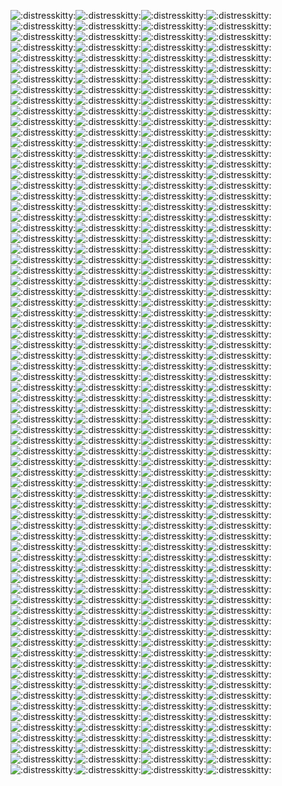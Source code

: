 ![:distresskitty:](https://cdn.discordapp.com/emojis/748269816527323306.png?size=32)![:distresskitty:](https://cdn.discordapp.com/emojis/748269816527323306.png?size=32)![:distresskitty:](https://cdn.discordapp.com/emojis/748269816527323306.png?size=32)![:distresskitty:](https://cdn.discordapp.com/emojis/748269816527323306.png?size=32)![:distresskitty:](https://cdn.discordapp.com/emojis/748269816527323306.png?size=32)![:distresskitty:](https://cdn.discordapp.com/emojis/748269816527323306.png?size=32)![:distresskitty:](https://cdn.discordapp.com/emojis/748269816527323306.png?size=32)![:distresskitty:](https://cdn.discordapp.com/emojis/748269816527323306.png?size=32)![:distresskitty:](https://cdn.discordapp.com/emojis/748269816527323306.png?size=32)![:distresskitty:](https://cdn.discordapp.com/emojis/748269816527323306.png?size=32)![:distresskitty:](https://cdn.discordapp.com/emojis/748269816527323306.png?size=32)![:distresskitty:](https://cdn.discordapp.com/emojis/748269816527323306.png?size=32)![:distresskitty:](https://cdn.discordapp.com/emojis/748269816527323306.png?size=32)![:distresskitty:](https://cdn.discordapp.com/emojis/748269816527323306.png?size=32)![:distresskitty:](https://cdn.discordapp.com/emojis/748269816527323306.png?size=32)![:distresskitty:](https://cdn.discordapp.com/emojis/748269816527323306.png?size=32)![:distresskitty:](https://cdn.discordapp.com/emojis/748269816527323306.png?size=32)![:distresskitty:](https://cdn.discordapp.com/emojis/748269816527323306.png?size=32)![:distresskitty:](https://cdn.discordapp.com/emojis/748269816527323306.png?size=32)![:distresskitty:](https://cdn.discordapp.com/emojis/748269816527323306.png?size=32)![:distresskitty:](https://cdn.discordapp.com/emojis/748269816527323306.png?size=32)![:distresskitty:](https://cdn.discordapp.com/emojis/748269816527323306.png?size=32)![:distresskitty:](https://cdn.discordapp.com/emojis/748269816527323306.png?size=32)![:distresskitty:](https://cdn.discordapp.com/emojis/748269816527323306.png?size=32)![:distresskitty:](https://cdn.discordapp.com/emojis/748269816527323306.png?size=32)![:distresskitty:](https://cdn.discordapp.com/emojis/748269816527323306.png?size=32)![:distresskitty:](https://cdn.discordapp.com/emojis/748269816527323306.png?size=32)![:distresskitty:](https://cdn.discordapp.com/emojis/748269816527323306.png?size=32)![:distresskitty:](https://cdn.discordapp.com/emojis/748269816527323306.png?size=32)![:distresskitty:](https://cdn.discordapp.com/emojis/748269816527323306.png?size=32)![:distresskitty:](https://cdn.discordapp.com/emojis/748269816527323306.png?size=32)![:distresskitty:](https://cdn.discordapp.com/emojis/748269816527323306.png?size=32)![:distresskitty:](https://cdn.discordapp.com/emojis/748269816527323306.png?size=32)![:distresskitty:](https://cdn.discordapp.com/emojis/748269816527323306.png?size=32)![:distresskitty:](https://cdn.discordapp.com/emojis/748269816527323306.png?size=32)![:distresskitty:](https://cdn.discordapp.com/emojis/748269816527323306.png?size=32)![:distresskitty:](https://cdn.discordapp.com/emojis/748269816527323306.png?size=32)![:distresskitty:](https://cdn.discordapp.com/emojis/748269816527323306.png?size=32)![:distresskitty:](https://cdn.discordapp.com/emojis/748269816527323306.png?size=32)![:distresskitty:](https://cdn.discordapp.com/emojis/748269816527323306.png?size=32)![:distresskitty:](https://cdn.discordapp.com/emojis/748269816527323306.png?size=32)![:distresskitty:](https://cdn.discordapp.com/emojis/748269816527323306.png?size=32)![:distresskitty:](https://cdn.discordapp.com/emojis/748269816527323306.png?size=32)![:distresskitty:](https://cdn.discordapp.com/emojis/748269816527323306.png?size=32)![:distresskitty:](https://cdn.discordapp.com/emojis/748269816527323306.png?size=32)![:distresskitty:](https://cdn.discordapp.com/emojis/748269816527323306.png?size=32)![:distresskitty:](https://cdn.discordapp.com/emojis/748269816527323306.png?size=32)![:distresskitty:](https://cdn.discordapp.com/emojis/748269816527323306.png?size=32)
![:distresskitty:](https://cdn.discordapp.com/emojis/748269816527323306.png?size=32)![:distresskitty:](https://cdn.discordapp.com/emojis/748269816527323306.png?size=32)![:distresskitty:](https://cdn.discordapp.com/emojis/748269816527323306.png?size=32)![:distresskitty:](https://cdn.discordapp.com/emojis/748269816527323306.png?size=32)![:distresskitty:](https://cdn.discordapp.com/emojis/748269816527323306.png?size=32)![:distresskitty:](https://cdn.discordapp.com/emojis/748269816527323306.png?size=32)![:distresskitty:](https://cdn.discordapp.com/emojis/748269816527323306.png?size=32)![:distresskitty:](https://cdn.discordapp.com/emojis/748269816527323306.png?size=32)![:distresskitty:](https://cdn.discordapp.com/emojis/748269816527323306.png?size=32)![:distresskitty:](https://cdn.discordapp.com/emojis/748269816527323306.png?size=32)![:distresskitty:](https://cdn.discordapp.com/emojis/748269816527323306.png?size=32)![:distresskitty:](https://cdn.discordapp.com/emojis/748269816527323306.png?size=32)![:distresskitty:](https://cdn.discordapp.com/emojis/748269816527323306.png?size=32)![:distresskitty:](https://cdn.discordapp.com/emojis/748269816527323306.png?size=32)![:distresskitty:](https://cdn.discordapp.com/emojis/748269816527323306.png?size=32)![:distresskitty:](https://cdn.discordapp.com/emojis/748269816527323306.png?size=32)![:distresskitty:](https://cdn.discordapp.com/emojis/748269816527323306.png?size=32)![:distresskitty:](https://cdn.discordapp.com/emojis/748269816527323306.png?size=32)![:distresskitty:](https://cdn.discordapp.com/emojis/748269816527323306.png?size=32)![:distresskitty:](https://cdn.discordapp.com/emojis/748269816527323306.png?size=32)![:distresskitty:](https://cdn.discordapp.com/emojis/748269816527323306.png?size=32)![:distresskitty:](https://cdn.discordapp.com/emojis/748269816527323306.png?size=32)![:distresskitty:](https://cdn.discordapp.com/emojis/748269816527323306.png?size=32)![:distresskitty:](https://cdn.discordapp.com/emojis/748269816527323306.png?size=32)
![:distresskitty:](https://cdn.discordapp.com/emojis/748269816527323306.png?size=32)![:distresskitty:](https://cdn.discordapp.com/emojis/748269816527323306.png?size=32)![:distresskitty:](https://cdn.discordapp.com/emojis/748269816527323306.png?size=32)![:distresskitty:](https://cdn.discordapp.com/emojis/748269816527323306.png?size=32)![:distresskitty:](https://cdn.discordapp.com/emojis/748269816527323306.png?size=32)![:distresskitty:](https://cdn.discordapp.com/emojis/748269816527323306.png?size=32)![:distresskitty:](https://cdn.discordapp.com/emojis/748269816527323306.png?size=32)![:distresskitty:](https://cdn.discordapp.com/emojis/748269816527323306.png?size=32)![:distresskitty:](https://cdn.discordapp.com/emojis/748269816527323306.png?size=32)![:distresskitty:](https://cdn.discordapp.com/emojis/748269816527323306.png?size=32)![:distresskitty:](https://cdn.discordapp.com/emojis/748269816527323306.png?size=32)![:distresskitty:](https://cdn.discordapp.com/emojis/748269816527323306.png?size=32)![:distresskitty:](https://cdn.discordapp.com/emojis/748269816527323306.png?size=32)![:distresskitty:](https://cdn.discordapp.com/emojis/748269816527323306.png?size=32)![:distresskitty:](https://cdn.discordapp.com/emojis/748269816527323306.png?size=32)![:distresskitty:](https://cdn.discordapp.com/emojis/748269816527323306.png?size=32)![:distresskitty:](https://cdn.discordapp.com/emojis/748269816527323306.png?size=32)![:distresskitty:](https://cdn.discordapp.com/emojis/748269816527323306.png?size=32)![:distresskitty:](https://cdn.discordapp.com/emojis/748269816527323306.png?size=32)![:distresskitty:](https://cdn.discordapp.com/emojis/748269816527323306.png?size=32)![:distresskitty:](https://cdn.discordapp.com/emojis/748269816527323306.png?size=32)![:distresskitty:](https://cdn.discordapp.com/emojis/748269816527323306.png?size=32)![:distresskitty:](https://cdn.discordapp.com/emojis/748269816527323306.png?size=32)![:distresskitty:](https://cdn.discordapp.com/emojis/748269816527323306.png?size=32)
![:distresskitty:](https://cdn.discordapp.com/emojis/748269816527323306.png?size=32)![:distresskitty:](https://cdn.discordapp.com/emojis/748269816527323306.png?size=32)![:distresskitty:](https://cdn.discordapp.com/emojis/748269816527323306.png?size=32)![:distresskitty:](https://cdn.discordapp.com/emojis/748269816527323306.png?size=32)![:distresskitty:](https://cdn.discordapp.com/emojis/748269816527323306.png?size=32)![:distresskitty:](https://cdn.discordapp.com/emojis/748269816527323306.png?size=32)![:distresskitty:](https://cdn.discordapp.com/emojis/748269816527323306.png?size=32)![:distresskitty:](https://cdn.discordapp.com/emojis/748269816527323306.png?size=32)![:distresskitty:](https://cdn.discordapp.com/emojis/748269816527323306.png?size=32)![:distresskitty:](https://cdn.discordapp.com/emojis/748269816527323306.png?size=32)![:distresskitty:](https://cdn.discordapp.com/emojis/748269816527323306.png?size=32)![:distresskitty:](https://cdn.discordapp.com/emojis/748269816527323306.png?size=32)![:distresskitty:](https://cdn.discordapp.com/emojis/748269816527323306.png?size=32)![:distresskitty:](https://cdn.discordapp.com/emojis/748269816527323306.png?size=32)![:distresskitty:](https://cdn.discordapp.com/emojis/748269816527323306.png?size=32)![:distresskitty:](https://cdn.discordapp.com/emojis/748269816527323306.png?size=32)![:distresskitty:](https://cdn.discordapp.com/emojis/748269816527323306.png?size=32)![:distresskitty:](https://cdn.discordapp.com/emojis/748269816527323306.png?size=32)![:distresskitty:](https://cdn.discordapp.com/emojis/748269816527323306.png?size=32)![:distresskitty:](https://cdn.discordapp.com/emojis/748269816527323306.png?size=32)![:distresskitty:](https://cdn.discordapp.com/emojis/748269816527323306.png?size=32)![:distresskitty:](https://cdn.discordapp.com/emojis/748269816527323306.png?size=32)![:distresskitty:](https://cdn.discordapp.com/emojis/748269816527323306.png?size=32)![:distresskitty:](https://cdn.discordapp.com/emojis/748269816527323306.png?size=32)
![:distresskitty:](https://cdn.discordapp.com/emojis/748269816527323306.png?size=32)![:distresskitty:](https://cdn.discordapp.com/emojis/748269816527323306.png?size=32)![:distresskitty:](https://cdn.discordapp.com/emojis/748269816527323306.png?size=32)![:distresskitty:](https://cdn.discordapp.com/emojis/748269816527323306.png?size=32)![:distresskitty:](https://cdn.discordapp.com/emojis/748269816527323306.png?size=32)![:distresskitty:](https://cdn.discordapp.com/emojis/748269816527323306.png?size=32)![:distresskitty:](https://cdn.discordapp.com/emojis/748269816527323306.png?size=32)![:distresskitty:](https://cdn.discordapp.com/emojis/748269816527323306.png?size=32)![:distresskitty:](https://cdn.discordapp.com/emojis/748269816527323306.png?size=32)![:distresskitty:](https://cdn.discordapp.com/emojis/748269816527323306.png?size=32)![:distresskitty:](https://cdn.discordapp.com/emojis/748269816527323306.png?size=32)![:distresskitty:](https://cdn.discordapp.com/emojis/748269816527323306.png?size=32)![:distresskitty:](https://cdn.discordapp.com/emojis/748269816527323306.png?size=32)![:distresskitty:](https://cdn.discordapp.com/emojis/748269816527323306.png?size=32)![:distresskitty:](https://cdn.discordapp.com/emojis/748269816527323306.png?size=32)![:distresskitty:](https://cdn.discordapp.com/emojis/748269816527323306.png?size=32)![:distresskitty:](https://cdn.discordapp.com/emojis/748269816527323306.png?size=32)![:distresskitty:](https://cdn.discordapp.com/emojis/748269816527323306.png?size=32)![:distresskitty:](https://cdn.discordapp.com/emojis/748269816527323306.png?size=32)![:distresskitty:](https://cdn.discordapp.com/emojis/748269816527323306.png?size=32)![:distresskitty:](https://cdn.discordapp.com/emojis/748269816527323306.png?size=32)![:distresskitty:](https://cdn.discordapp.com/emojis/748269816527323306.png?size=32)![:distresskitty:](https://cdn.discordapp.com/emojis/748269816527323306.png?size=32)![:distresskitty:](https://cdn.discordapp.com/emojis/748269816527323306.png?size=32)
![:distresskitty:](https://cdn.discordapp.com/emojis/748269816527323306.png?size=32)![:distresskitty:](https://cdn.discordapp.com/emojis/748269816527323306.png?size=32)![:distresskitty:](https://cdn.discordapp.com/emojis/748269816527323306.png?size=32)![:distresskitty:](https://cdn.discordapp.com/emojis/748269816527323306.png?size=32)![:distresskitty:](https://cdn.discordapp.com/emojis/748269816527323306.png?size=32)![:distresskitty:](https://cdn.discordapp.com/emojis/748269816527323306.png?size=32)![:distresskitty:](https://cdn.discordapp.com/emojis/748269816527323306.png?size=32)![:distresskitty:](https://cdn.discordapp.com/emojis/748269816527323306.png?size=32)![:distresskitty:](https://cdn.discordapp.com/emojis/748269816527323306.png?size=32)![:distresskitty:](https://cdn.discordapp.com/emojis/748269816527323306.png?size=32)![:distresskitty:](https://cdn.discordapp.com/emojis/748269816527323306.png?size=32)![:distresskitty:](https://cdn.discordapp.com/emojis/748269816527323306.png?size=32)![:distresskitty:](https://cdn.discordapp.com/emojis/748269816527323306.png?size=32)![:distresskitty:](https://cdn.discordapp.com/emojis/748269816527323306.png?size=32)![:distresskitty:](https://cdn.discordapp.com/emojis/748269816527323306.png?size=32)![:distresskitty:](https://cdn.discordapp.com/emojis/748269816527323306.png?size=32)![:distresskitty:](https://cdn.discordapp.com/emojis/748269816527323306.png?size=32)![:distresskitty:](https://cdn.discordapp.com/emojis/748269816527323306.png?size=32)![:distresskitty:](https://cdn.discordapp.com/emojis/748269816527323306.png?size=32)![:distresskitty:](https://cdn.discordapp.com/emojis/748269816527323306.png?size=32)![:distresskitty:](https://cdn.discordapp.com/emojis/748269816527323306.png?size=32)![:distresskitty:](https://cdn.discordapp.com/emojis/748269816527323306.png?size=32)![:distresskitty:](https://cdn.discordapp.com/emojis/748269816527323306.png?size=32)![:distresskitty:](https://cdn.discordapp.com/emojis/748269816527323306.png?size=32)
![:distresskitty:](https://cdn.discordapp.com/emojis/748269816527323306.png?size=32)![:distresskitty:](https://cdn.discordapp.com/emojis/748269816527323306.png?size=32)![:distresskitty:](https://cdn.discordapp.com/emojis/748269816527323306.png?size=32)![:distresskitty:](https://cdn.discordapp.com/emojis/748269816527323306.png?size=32)![:distresskitty:](https://cdn.discordapp.com/emojis/748269816527323306.png?size=32)![:distresskitty:](https://cdn.discordapp.com/emojis/748269816527323306.png?size=32)![:distresskitty:](https://cdn.discordapp.com/emojis/748269816527323306.png?size=32)![:distresskitty:](https://cdn.discordapp.com/emojis/748269816527323306.png?size=32)![:distresskitty:](https://cdn.discordapp.com/emojis/748269816527323306.png?size=32)![:distresskitty:](https://cdn.discordapp.com/emojis/748269816527323306.png?size=32)![:distresskitty:](https://cdn.discordapp.com/emojis/748269816527323306.png?size=32)![:distresskitty:](https://cdn.discordapp.com/emojis/748269816527323306.png?size=32)![:distresskitty:](https://cdn.discordapp.com/emojis/748269816527323306.png?size=32)![:distresskitty:](https://cdn.discordapp.com/emojis/748269816527323306.png?size=32)![:distresskitty:](https://cdn.discordapp.com/emojis/748269816527323306.png?size=32)![:distresskitty:](https://cdn.discordapp.com/emojis/748269816527323306.png?size=32)![:distresskitty:](https://cdn.discordapp.com/emojis/748269816527323306.png?size=32)![:distresskitty:](https://cdn.discordapp.com/emojis/748269816527323306.png?size=32)![:distresskitty:](https://cdn.discordapp.com/emojis/748269816527323306.png?size=32)![:distresskitty:](https://cdn.discordapp.com/emojis/748269816527323306.png?size=32)![:distresskitty:](https://cdn.discordapp.com/emojis/748269816527323306.png?size=32)![:distresskitty:](https://cdn.discordapp.com/emojis/748269816527323306.png?size=32)![:distresskitty:](https://cdn.discordapp.com/emojis/748269816527323306.png?size=32)![:distresskitty:](https://cdn.discordapp.com/emojis/748269816527323306.png?size=32)
![:distresskitty:](https://cdn.discordapp.com/emojis/748269816527323306.png?size=32)![:distresskitty:](https://cdn.discordapp.com/emojis/748269816527323306.png?size=32)![:distresskitty:](https://cdn.discordapp.com/emojis/748269816527323306.png?size=32)![:distresskitty:](https://cdn.discordapp.com/emojis/748269816527323306.png?size=32)![:distresskitty:](https://cdn.discordapp.com/emojis/748269816527323306.png?size=32)![:distresskitty:](https://cdn.discordapp.com/emojis/748269816527323306.png?size=32)![:distresskitty:](https://cdn.discordapp.com/emojis/748269816527323306.png?size=32)![:distresskitty:](https://cdn.discordapp.com/emojis/748269816527323306.png?size=32)![:distresskitty:](https://cdn.discordapp.com/emojis/748269816527323306.png?size=32)![:distresskitty:](https://cdn.discordapp.com/emojis/748269816527323306.png?size=32)![:distresskitty:](https://cdn.discordapp.com/emojis/748269816527323306.png?size=32)![:distresskitty:](https://cdn.discordapp.com/emojis/748269816527323306.png?size=32)![:distresskitty:](https://cdn.discordapp.com/emojis/748269816527323306.png?size=32)![:distresskitty:](https://cdn.discordapp.com/emojis/748269816527323306.png?size=32)![:distresskitty:](https://cdn.discordapp.com/emojis/748269816527323306.png?size=32)![:distresskitty:](https://cdn.discordapp.com/emojis/748269816527323306.png?size=32)![:distresskitty:](https://cdn.discordapp.com/emojis/748269816527323306.png?size=32)![:distresskitty:](https://cdn.discordapp.com/emojis/748269816527323306.png?size=32)![:distresskitty:](https://cdn.discordapp.com/emojis/748269816527323306.png?size=32)![:distresskitty:](https://cdn.discordapp.com/emojis/748269816527323306.png?size=32)![:distresskitty:](https://cdn.discordapp.com/emojis/748269816527323306.png?size=32)![:distresskitty:](https://cdn.discordapp.com/emojis/748269816527323306.png?size=32)![:distresskitty:](https://cdn.discordapp.com/emojis/748269816527323306.png?size=32)![:distresskitty:](https://cdn.discordapp.com/emojis/748269816527323306.png?size=32)
![:distresskitty:](https://cdn.discordapp.com/emojis/748269816527323306.png?size=32)![:distresskitty:](https://cdn.discordapp.com/emojis/748269816527323306.png?size=32)![:distresskitty:](https://cdn.discordapp.com/emojis/748269816527323306.png?size=32)![:distresskitty:](https://cdn.discordapp.com/emojis/748269816527323306.png?size=32)![:distresskitty:](https://cdn.discordapp.com/emojis/748269816527323306.png?size=32)![:distresskitty:](https://cdn.discordapp.com/emojis/748269816527323306.png?size=32)![:distresskitty:](https://cdn.discordapp.com/emojis/748269816527323306.png?size=32)![:distresskitty:](https://cdn.discordapp.com/emojis/748269816527323306.png?size=32)![:distresskitty:](https://cdn.discordapp.com/emojis/748269816527323306.png?size=32)![:distresskitty:](https://cdn.discordapp.com/emojis/748269816527323306.png?size=32)![:distresskitty:](https://cdn.discordapp.com/emojis/748269816527323306.png?size=32)![:distresskitty:](https://cdn.discordapp.com/emojis/748269816527323306.png?size=32)![:distresskitty:](https://cdn.discordapp.com/emojis/748269816527323306.png?size=32)![:distresskitty:](https://cdn.discordapp.com/emojis/748269816527323306.png?size=32)![:distresskitty:](https://cdn.discordapp.com/emojis/748269816527323306.png?size=32)![:distresskitty:](https://cdn.discordapp.com/emojis/748269816527323306.png?size=32)![:distresskitty:](https://cdn.discordapp.com/emojis/748269816527323306.png?size=32)![:distresskitty:](https://cdn.discordapp.com/emojis/748269816527323306.png?size=32)![:distresskitty:](https://cdn.discordapp.com/emojis/748269816527323306.png?size=32)![:distresskitty:](https://cdn.discordapp.com/emojis/748269816527323306.png?size=32)![:distresskitty:](https://cdn.discordapp.com/emojis/748269816527323306.png?size=32)![:distresskitty:](https://cdn.discordapp.com/emojis/748269816527323306.png?size=32)![:distresskitty:](https://cdn.discordapp.com/emojis/748269816527323306.png?size=32)![:distresskitty:](https://cdn.discordapp.com/emojis/748269816527323306.png?size=32)
![:distresskitty:](https://cdn.discordapp.com/emojis/748269816527323306.png?size=32)![:distresskitty:](https://cdn.discordapp.com/emojis/748269816527323306.png?size=32)![:distresskitty:](https://cdn.discordapp.com/emojis/748269816527323306.png?size=32)![:distresskitty:](https://cdn.discordapp.com/emojis/748269816527323306.png?size=32)![:distresskitty:](https://cdn.discordapp.com/emojis/748269816527323306.png?size=32)![:distresskitty:](https://cdn.discordapp.com/emojis/748269816527323306.png?size=32)![:distresskitty:](https://cdn.discordapp.com/emojis/748269816527323306.png?size=32)![:distresskitty:](https://cdn.discordapp.com/emojis/748269816527323306.png?size=32)![:distresskitty:](https://cdn.discordapp.com/emojis/748269816527323306.png?size=32)![:distresskitty:](https://cdn.discordapp.com/emojis/748269816527323306.png?size=32)![:distresskitty:](https://cdn.discordapp.com/emojis/748269816527323306.png?size=32)![:distresskitty:](https://cdn.discordapp.com/emojis/748269816527323306.png?size=32)![:distresskitty:](https://cdn.discordapp.com/emojis/748269816527323306.png?size=32)![:distresskitty:](https://cdn.discordapp.com/emojis/748269816527323306.png?size=32)![:distresskitty:](https://cdn.discordapp.com/emojis/748269816527323306.png?size=32)![:distresskitty:](https://cdn.discordapp.com/emojis/748269816527323306.png?size=32)![:distresskitty:](https://cdn.discordapp.com/emojis/748269816527323306.png?size=32)![:distresskitty:](https://cdn.discordapp.com/emojis/748269816527323306.png?size=32)![:distresskitty:](https://cdn.discordapp.com/emojis/748269816527323306.png?size=32)![:distresskitty:](https://cdn.discordapp.com/emojis/748269816527323306.png?size=32)![:distresskitty:](https://cdn.discordapp.com/emojis/748269816527323306.png?size=32)![:distresskitty:](https://cdn.discordapp.com/emojis/748269816527323306.png?size=32)![:distresskitty:](https://cdn.discordapp.com/emojis/748269816527323306.png?size=32)![:distresskitty:](https://cdn.discordapp.com/emojis/748269816527323306.png?size=32)
![:distresskitty:](https://cdn.discordapp.com/emojis/748269816527323306.png?size=32)![:distresskitty:](https://cdn.discordapp.com/emojis/748269816527323306.png?size=32)![:distresskitty:](https://cdn.discordapp.com/emojis/748269816527323306.png?size=32)![:distresskitty:](https://cdn.discordapp.com/emojis/748269816527323306.png?size=32)![:distresskitty:](https://cdn.discordapp.com/emojis/748269816527323306.png?size=32)![:distresskitty:](https://cdn.discordapp.com/emojis/748269816527323306.png?size=32)![:distresskitty:](https://cdn.discordapp.com/emojis/748269816527323306.png?size=32)![:distresskitty:](https://cdn.discordapp.com/emojis/748269816527323306.png?size=32)![:distresskitty:](https://cdn.discordapp.com/emojis/748269816527323306.png?size=32)![:distresskitty:](https://cdn.discordapp.com/emojis/748269816527323306.png?size=32)![:distresskitty:](https://cdn.discordapp.com/emojis/748269816527323306.png?size=32)![:distresskitty:](https://cdn.discordapp.com/emojis/748269816527323306.png?size=32)![:distresskitty:](https://cdn.discordapp.com/emojis/748269816527323306.png?size=32)![:distresskitty:](https://cdn.discordapp.com/emojis/748269816527323306.png?size=32)![:distresskitty:](https://cdn.discordapp.com/emojis/748269816527323306.png?size=32)![:distresskitty:](https://cdn.discordapp.com/emojis/748269816527323306.png?size=32)![:distresskitty:](https://cdn.discordapp.com/emojis/748269816527323306.png?size=32)![:distresskitty:](https://cdn.discordapp.com/emojis/748269816527323306.png?size=32)![:distresskitty:](https://cdn.discordapp.com/emojis/748269816527323306.png?size=32)![:distresskitty:](https://cdn.discordapp.com/emojis/748269816527323306.png?size=32)![:distresskitty:](https://cdn.discordapp.com/emojis/748269816527323306.png?size=32)![:distresskitty:](https://cdn.discordapp.com/emojis/748269816527323306.png?size=32)![:distresskitty:](https://cdn.discordapp.com/emojis/748269816527323306.png?size=32)![:distresskitty:](https://cdn.discordapp.com/emojis/748269816527323306.png?size=32)
